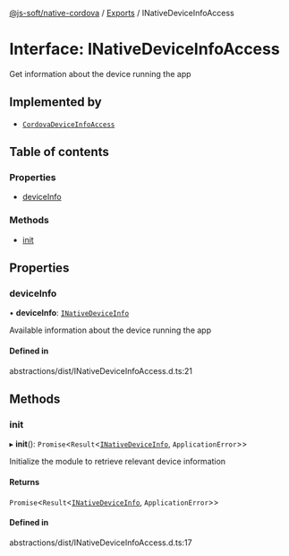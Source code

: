 [@js-soft/native-cordova](../README.md) / [Exports](../modules.md) / INativeDeviceInfoAccess

# Interface: INativeDeviceInfoAccess

Get information about the device running the app

## Implemented by

-   [`CordovaDeviceInfoAccess`](../classes/CordovaDeviceInfoAccess.md)

## Table of contents

### Properties

-   [deviceInfo](INativeDeviceInfoAccess.md#deviceinfo)

### Methods

-   [init](INativeDeviceInfoAccess.md#init)

## Properties

### deviceInfo

• **deviceInfo**: [`INativeDeviceInfo`](INativeDeviceInfo.md)

Available information about the device running the app

#### Defined in

abstractions/dist/INativeDeviceInfoAccess.d.ts:21

## Methods

### init

▸ **init**(): `Promise`<`Result`<[`INativeDeviceInfo`](INativeDeviceInfo.md), `ApplicationError`\>\>

Initialize the module to retrieve relevant device information

#### Returns

`Promise`<`Result`<[`INativeDeviceInfo`](INativeDeviceInfo.md), `ApplicationError`\>\>

#### Defined in

abstractions/dist/INativeDeviceInfoAccess.d.ts:17
